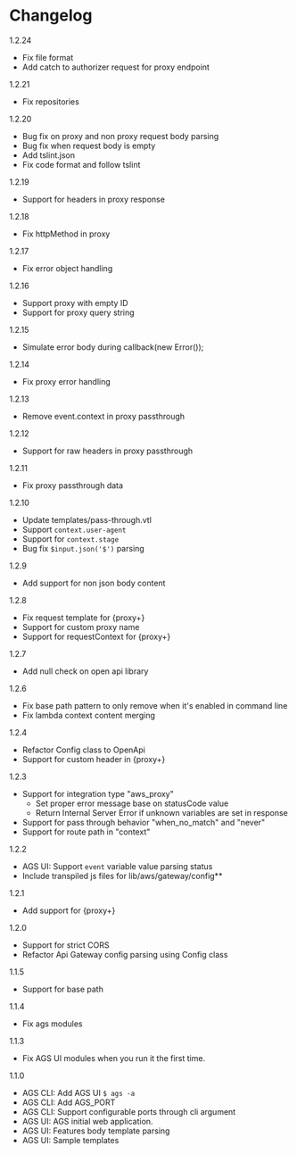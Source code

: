 # Changelog

1.2.24

* Fix file format
* Add catch to authorizer request for proxy endpoint

1.2.21

* Fix repositories

1.2.20

* Bug fix on proxy and non proxy request body parsing
* Bug fix when request body is empty
* Add tslint.json
* Fix code format and follow tslint

1.2.19

* Support for headers in proxy response

1.2.18

* Fix httpMethod in proxy

1.2.17

* Fix error object handling

1.2.16

* Support proxy with empty ID
* Support for proxy query string

1.2.15

* Simulate error body during callback(new Error());

1.2.14

* Fix proxy error handling

1.2.13

* Remove event.context in proxy passthrough

1.2.12

* Support for raw headers in proxy passthrough

1.2.11

* Fix proxy passthrough data

1.2.10

* Update templates/pass-through.vtl
* Support `context.user-agent`
* Support for `context.stage`
* Bug fix `$input.json('$')` parsing

1.2.9

* Add support for non json body content

1.2.8

* Fix request template for {proxy+}
* Support for custom proxy name
* Support for requestContext for {proxy+}

1.2.7

* Add null check on open api library

1.2.6

* Fix base path pattern to only remove when it's enabled in command line
* Fix lambda context content merging

1.2.4

* Refactor Config class to OpenApi
* Support for custom header in {proxy+}

1.2.3

* Support for integration type "aws_proxy"
    - Set proper error message base on statusCode value
    - Return Internal Server Error if unknown variables are set in response
* Support for pass through behavior "when_no_match" and "never"
* Support for route path in "context"

1.2.2

* AGS UI: Support `event` variable value parsing status 
* Include transpiled js files for lib/aws/gateway/config**

1.2.1

* Add support for {proxy+}

1.2.0

* Support for strict CORS
* Refactor Api Gateway config parsing using Config class

1.1.5

* Support for base path

1.1.4

* Fix ags modules

1.1.3

* Fix AGS UI modules when you run it the first time.

1.1.0

* AGS CLI: Add AGS UI `$ ags -a`
* AGS CLI: Add AGS_PORT
* AGS CLI: Support configurable ports through cli argument
* AGS UI: AGS initial web application.
* AGS UI: Features body template parsing
* AGS UI: Sample templates
